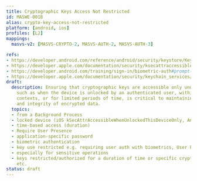 ```yaml
---
title: Cryptographic Keys Access Not Restricted
id: MASWE-0018
alias: crypto-key-access-not-restricted
platform: [android, ios]
profiles: [L2]
mappings:
  masvs-v2: [MASVS-CRYPTO-2, MASVS-AUTH-2, MASVS-AUTH-3]

refs:
- https://developer.android.com/reference/android/security/keystore/KeyGenParameterSpec.Builder#setUnlockedDeviceRequired(boolean)
- https://developer.apple.com/documentation/security/ksecattraccessiblewhenunlockedthisdeviceonly
- https://developer.android.com/training/sign-in/biometric-auth#prompt-the-user-to-authenticate-with-biometrics
- https://developer.apple.com/documentation/security/keychain_services/keychain_items/restricting_keychain_item_accessibility#2974973
draft:
  description: Ensuring that cryptographic keys are accessible only under strict conditions,
    such as when the device is unlocked by an authenticated user, within secure application
    contexts, or for limited periods of time, is critical to maintaining the confidentiality
    and integrity of encrypted data.
  topics:
  - from a Background Process
  - locked device (iOS kSecAttrAccessibleWhenUnlockedThisDeviceOnly, Android setUnlockedDeviceRequired)
  - time-based access (duration)
  - Require User Presence
  - application-specific password
  - biometric authentication
  - key use restricted e.g. requiring user auth with biometrics, User Presence.
  - especially for sensitive operations
  - keys restricted/authorized for a duration of time or specific crypto operation,
    etc.
status: draft
---
```



